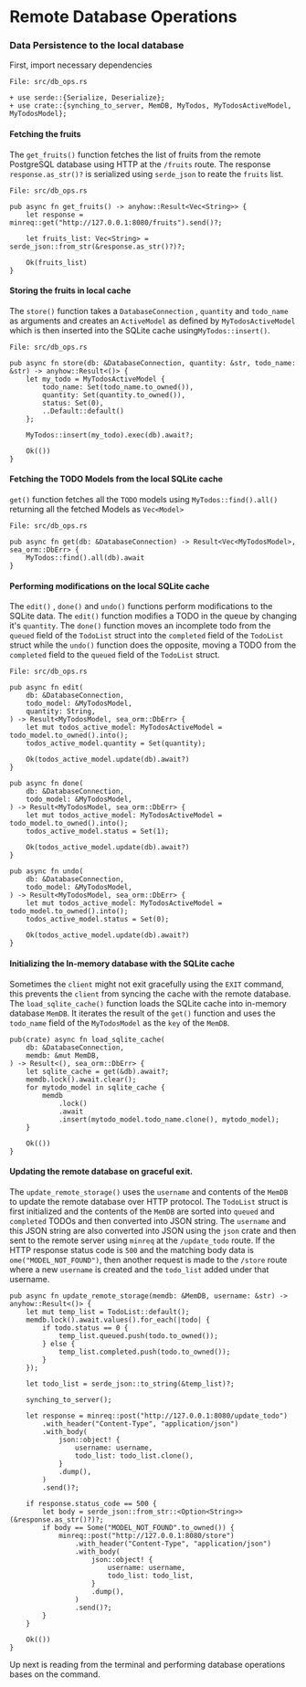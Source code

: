 # Remote Database Operations

### Data Persistence to the local database

First, import necessary dependencies

`File: src/db_ops.rs`

```rust,no_run,noplayground
+ use serde::{Serialize, Deserialize};
+ use crate::{synching_to_server, MemDB, MyTodos, MyTodosActiveModel, MyTodosModel};

```

#### Fetching the fruits

The `get_fruits()` function fetches the list of fruits from the remote PostgreSQL database using HTTP at the `/fruits` route. The response `response.as_str()?` is serialized using `serde_json` to reate the `fruits` list.

`File: src/db_ops.rs`

```rust,no_run,noplayground
pub async fn get_fruits() -> anyhow::Result<Vec<String>> {
    let response = minreq::get("http://127.0.0.1:8080/fruits").send()?;

    let fruits_list: Vec<String> = serde_json::from_str(&response.as_str()?)?;

    Ok(fruits_list)
}
```

#### Storing the fruits in local cache

The `store()` function takes a `DatabaseConnection` , `quantity` and `todo_name` as arguments and creates an `ActiveModel` as defined by `MyTodosActiveModel` which is then inserted into the SQLite cache using`MyTodos::insert()`.

`File: src/db_ops.rs`

```rust,no_run,noplayground
pub async fn store(db: &DatabaseConnection, quantity: &str, todo_name: &str) -> anyhow::Result<()> {
    let my_todo = MyTodosActiveModel {
        todo_name: Set(todo_name.to_owned()),
        quantity: Set(quantity.to_owned()),
        status: Set(0),
        ..Default::default()
    };

    MyTodos::insert(my_todo).exec(db).await?;

    Ok(())
}
```

#### Fetching the TODO Models from the local SQLite cache

`get()` function fetches all the `TODO` models using `MyTodos::find().all()` returning all the fetched Models as `Vec<Model>`

`File: src/db_ops.rs`

```rust,no_run,noplayground
pub async fn get(db: &DatabaseConnection) -> Result<Vec<MyTodosModel>, sea_orm::DbErr> {
    MyTodos::find().all(db).await
}
```

#### Performing modifications on the local SQLite cache

The `edit()` , `done()` and `undo()` functions perform modifications to the SQLite data. The `edit()` function modifies a TODO in the queue by changing it's `quantity`. The `done()` function moves an incomplete todo from the `queued` field of the `TodoList` struct into the `completed` field of the `TodoList` struct while the `undo()` function does the opposite, moving a TODO from the `completed` field to the `queued` field of the `TodoList` struct.

`File: src/db_ops.rs`

```rust,no_run,noplayground
pub async fn edit(
    db: &DatabaseConnection,
    todo_model: &MyTodosModel,
    quantity: String,
) -> Result<MyTodosModel, sea_orm::DbErr> {
    let mut todos_active_model: MyTodosActiveModel = todo_model.to_owned().into();
    todos_active_model.quantity = Set(quantity);

    Ok(todos_active_model.update(db).await?)
}

pub async fn done(
    db: &DatabaseConnection,
    todo_model: &MyTodosModel,
) -> Result<MyTodosModel, sea_orm::DbErr> {
    let mut todos_active_model: MyTodosActiveModel = todo_model.to_owned().into();
    todos_active_model.status = Set(1);

    Ok(todos_active_model.update(db).await?)
}

pub async fn undo(
    db: &DatabaseConnection,
    todo_model: &MyTodosModel,
) -> Result<MyTodosModel, sea_orm::DbErr> {
    let mut todos_active_model: MyTodosActiveModel = todo_model.to_owned().into();
    todos_active_model.status = Set(0);

    Ok(todos_active_model.update(db).await?)
}
```

#### Initializing the In-memory database with the SQLite cache

Sometimes the `client` might not exit gracefully using the `EXIT` command, this prevents the `client` from syncing the cache with the remote database. The `load_sqlite_cache()` function loads the SQLite cache into in-memory database `MemDB`. It iterates the result of the `get()` function and uses the `todo_name` field of the `MyTodosModel` as the `key` of the `MemDB`.

```rust,no_run,noplayground
pub(crate) async fn load_sqlite_cache(
    db: &DatabaseConnection,
    memdb: &mut MemDB,
) -> Result<(), sea_orm::DbErr> {
    let sqlite_cache = get(&db).await?;
    memdb.lock().await.clear();
    for mytodo_model in sqlite_cache {
        memdb
            .lock()
            .await
            .insert(mytodo_model.todo_name.clone(), mytodo_model);
    }

    Ok(())
}
```

#### Updating the remote database on graceful exit.

The `update_remote_storage()` uses the `username` and contents of the `MemDB` to update the remote database over HTTP protocol. The `TodoList` struct is first initialized and the contents of the `MemDB` are sorted into `queued` and `completed` TODOs and then converted into JSON string. The `username` and this JSON string are also converted into JSON using the `json` crate and then sent to the remote server using `minreq` at the `/update_todo` route. If the HTTP response status code is   `500` and the matching body data is `ome("MODEL_NOT_FOUND")`, then another request is made to the `/store` route where a new `username` is created and the `todo_list` added under that username.

```rust,no_run,noplayground
pub async fn update_remote_storage(memdb: &MemDB, username: &str) -> anyhow::Result<()> {
    let mut temp_list = TodoList::default();
    memdb.lock().await.values().for_each(|todo| {
        if todo.status == 0 {
            temp_list.queued.push(todo.to_owned());
        } else {
            temp_list.completed.push(todo.to_owned());
        }
    });

    let todo_list = serde_json::to_string(&temp_list)?;

    synching_to_server();

    let response = minreq::post("http://127.0.0.1:8080/update_todo")
        .with_header("Content-Type", "application/json")
        .with_body(
            json::object! {
                username: username,
                todo_list: todo_list.clone(),
            }
            .dump(),
        )
        .send()?;

    if response.status_code == 500 {
        let body = serde_json::from_str::<Option<String>>(&response.as_str()?)?;
        if body == Some("MODEL_NOT_FOUND".to_owned()) {
            minreq::post("http://127.0.0.1:8080/store")
                .with_header("Content-Type", "application/json")
                .with_body(
                    json::object! {
                        username: username,
                        todo_list: todo_list,
                    }
                    .dump(),
                )
                .send()?;
        }
    }

    Ok(())
}

```



Up next is reading from the terminal and performing database operations bases on the command.
